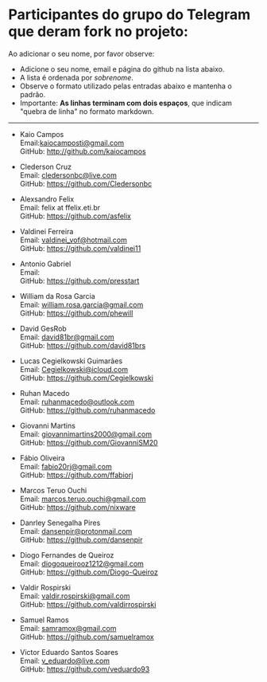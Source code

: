 # Participantes do grupo do Telegram que deram fork no projeto:

Ao adicionar o seu nome, por favor observe:

* Adicione o seu nome, email e página do github na lista abaixo.
* A lista é ordenada por *sobrenome*.
* Observe o formato utilizado pelas entradas abaixo e mantenha o padrão.
* Importante: **As linhas terminam com dois espaços**, que indicam "quebra de linha" no formato markdown.

---

- Kaio Campos  
Email:kaiocamposti@gmail.com  
GitHub: http://github.com/kaiocampos  

- Clederson Cruz  
Email: cledersonbc@live.com  
GitHub: https://github.com/Cledersonbc  

- Alexsandro Felix  
Email: felix at ffelix.eti.br  
GitHub: https://github.com/asfelix  

- Valdinei Ferreira  
Email: valdinei_vof@hotmail.com  
GitHub: https://github.com/valdinei11  

- Antonio Gabriel  
Email:  
GitHub: https://github.com/presstart  

- William da Rosa Garcia  
Email: william.rosa.garcia@gmail.com  
GitHub: https://github.com/phewill  

- David GesRob  
Email: david81br@gmail.com  
GitHub: https://github.com/david81brs  

- Lucas Cegielkowski Guimarães  
Email: Cegielkowski@icloud.com  
GitHub: https://github.com/Cegielkowski  

- Ruhan Macedo  
Email: ruhanmacedo@outlook.com  
GitHub: https://github.com/ruhanmacedo  

- Giovanni Martins  
Email: giovannimartins2000@gmail.com  
GitHub: https://github.com/GiovanniSM20  

- Fábio Oliveira  
Email: fabio20rj@gmail.com  
GitHub: https://github.com/ffabiorj  

- Marcos Teruo Ouchi  
Email: marcos.teruo.ouchi@gmail.com  
GitHub: https://github.com/nixware  

- Danrley Senegalha Pires  
Email: dansenpir@protonmail.com  
GitHub: https://github.com/dansenpir  

- Diogo Fernandes de Queiroz  
Email: diogoqueirooz1212@gmail.com  
GitHub: https://github.com/Diogo-Queiroz  

- Valdir Rospirski  
Email: valdir.rospirski@gmail.com  
GitHub: https://github.com/valdirrospirski  

- Samuel Ramos  
Email: samramox@gmail.com  
GitHub: https://github.com/samuelramox  

- Victor Eduardo Santos Soares  
Email: v_eduardo@live.com  
GitHub: https://github.com/veduardo93  